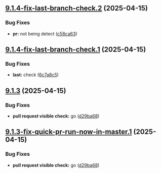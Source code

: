 ## [9.1.4-fix-last-branch-check.2](https://github.com/TechnologyEnhancedLearning/GitPageBlazorWASM/compare/v9.1.4-fix-last-branch-check.1...v9.1.4-fix-last-branch-check.2) (2025-04-15)


### Bug Fixes

* **pr:** not being detect ([c58ca63](https://github.com/TechnologyEnhancedLearning/GitPageBlazorWASM/commit/c58ca63c40cac107205467e022fefa54eda9f54c))

## [9.1.4-fix-last-branch-check.1](https://github.com/TechnologyEnhancedLearning/GitPageBlazorWASM/compare/v9.1.3...v9.1.4-fix-last-branch-check.1) (2025-04-15)


### Bug Fixes

* **last:** check ([6c7a8c5](https://github.com/TechnologyEnhancedLearning/GitPageBlazorWASM/commit/6c7a8c5afae46ad3aba910045a0650b3b2aaf8c7))

## [9.1.3](https://github.com/TechnologyEnhancedLearning/GitPageBlazorWASM/compare/v9.1.2...v9.1.3) (2025-04-15)


### Bug Fixes

* **pull request visible check:** go ([d29ba68](https://github.com/TechnologyEnhancedLearning/GitPageBlazorWASM/commit/d29ba686f77de02052b1ee79c18a73e8d71a63ee))

## [9.1.3-fix-quick-pr-run-now-in-master.1](https://github.com/TechnologyEnhancedLearning/GitPageBlazorWASM/compare/v9.1.2...v9.1.3-fix-quick-pr-run-now-in-master.1) (2025-04-15)


### Bug Fixes

* **pull request visible check:** go ([d29ba68](https://github.com/TechnologyEnhancedLearning/GitPageBlazorWASM/commit/d29ba686f77de02052b1ee79c18a73e8d71a63ee))
